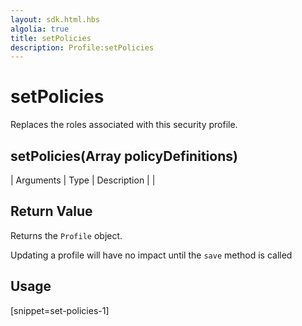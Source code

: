 ```yaml
---
layout: sdk.html.hbs
algolia: true
title: setPolicies
description: Profile:setPolicies
---
```


  

# setPolicies
Replaces the roles associated with this security profile.


## setPolicies(Array<JSONObject> policyDefinitions)

| Arguments | Type | Description |
|
## Return Value

Returns the `Profile` object.

<aside class="note">
Updating a profile will have no impact until the <code>save</code> method is called
</aside>

## Usage

[snippet=set-policies-1]
